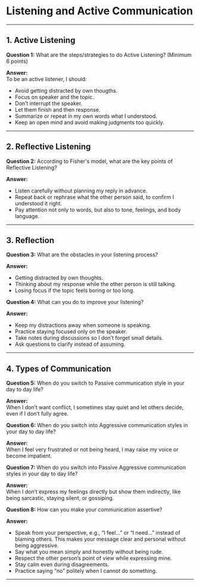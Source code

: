 
# Listening and Active Communication

---

## 1. Active Listening  

**Question 1:** What are the steps/strategies to do Active Listening? (Minimum 6 points)  

**Answer:**  
To be an active listener, I should:  
- Avoid getting distracted by own thougths.  
- Focus on speaker and the topic.  
- Don’t interrupt the speaker.  
- Let them finish and then response.  
- Summarize or repeat in my own words what I understood.  
- Keep an open mind and avoid making judgments too quickly.  

---

## 2. Reflective Listening  

**Question 2:** According to Fisher's model, what are the key points of Reflective Listening?  

**Answer:**  
- Listen carefully without planning my reply in advance.  
- Repeat back or rephrase what the other person said, to confirm I understood it right.  
- Pay attention not only to words, but also to tone, feelings, and body language.  
---

## 3. Reflection  

**Question 3:** What are the obstacles in your listening process?  

**Answer:**  
- Getting distracted by own thoughts.  
- Thinking about my response while the other person is still talking.  
- Losing focus if the topic feels boring or too long.  

**Question 4:** What can you do to improve your listening?  

**Answer:**  
- Keep my distractions away when someone is speaking.  
- Practice staying focused only on the speaker.  
- Take notes during discussions so I don’t forget small details.  
- Ask questions to clarify instead of assuming.  

---

## 4. Types of Communication  


**Question 5:** When do you switch to Passive communication style in your day to day life?  

**Answer:**  
When I don’t want conflict, I sometimes stay quiet and let others decide, even if I don’t fully agree.  

**Question 6:** When do you switch into Aggressive communication styles in your day to day life?  

**Answer:**  
When I feel very frustrated or not being heard, I may raise my voice or become impatient.  

**Question 7:** When do you switch into Passive Aggressive communication styles in your day to day life?  

**Answer:**  
When I don’t express my feelings directly but show them indirectly, like being sarcastic, staying silent, or gossiping.  

**Question 8:** How can you make your communication assertive?  

**Answer:**  
- Speak from your perspective, e.g., “I feel…” or “I need…” instead of blaming others. This makes your message clear and personal without being aggressive. 
- Say what you mean simply and honestly without being rude.
- Respect the other person’s point of view while expressing mine.   
- Stay calm even during disagreements.  
- Practice saying “no” politely when I cannot do something.   

---